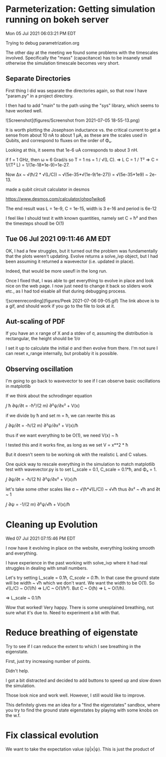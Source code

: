 # Parmeterization: Getting simulation running on bokeh server

Mon 05 Jul 2021 06:03:21 PM EDT

Trying to debug parametrization.org

The other day at the meeting we found some problems with the
timescales involved.  Specifically the "mass" (capacitance) has to be
insanely small otherwise the simulation timescale becomes very short.

## Separate Directories

First thing I did was separate the directories again, so that now I
have "param.py" in a project directory.

I then had to add "main" to the path using the "sys" library, which
seems to have worked well.

![Screenshot](figures/Screenshot from 2021-07-05 18-55-13.png)

It is worth plotting the Josephson inductance vs. the critical current to get a sense from about
10 nA to about 1 μA, as these are the scales used in Qubits, and correspond to fluxes on the 
order of Φₒ.

Looking at this, it seems that 1e-6 uA corresponds to about 3 nH.

if f = 1 GHz, then ω ≈ 6 Grad/s so T = 1 ns = 1 / √(L C).
⇒ L C = 1 / T² ⇒ C = 1/(T² L) = 1/(1e-18*1e-9)=1e-27.

Now Δx ~ √(ħ/2 * √(L/C)) ~ √(5e-35*√(1e-9/1e-27)) = √(5e-35*1e9) ~ 2e-13.

made a qubit circuit calculator in desmos

<https://www.desmos.com/calculator/ohpq1wiko6>

The end result was L = 1e-9, C = 1e-15, width is 3 e-16 and period is 6e-12

I feel like I should test it with known quantities, namely set C = ħ² and then
the timesteps shoudl be O(1)

## Tue 06 Jul 2021 09:11:46 AM EDT

OK, I had a few struggles, but it turned out the problem was fundamentally
that the plots weren't updating.  Evolve returns a solve_ivp object, but
I had been assuming it returned a wavevector (i.e. updated in place).

Indeed, that would be more useufl in the long run.

Once I fixed that, I was able to get everything to evolve in place and
look nice on the web page.  I now just need to change it back so
sliders work etc., as I had tod eisable all that during debugging
process.

![screenrecording](figures/Peek 2021-07-06 09-05.gif)
The link above is to a gif, and should work if you go to the file to look at it.
## Aut-scaling of PDF

If you have an x range of X and a stdev of σ, assuming the distribution
is rectangular, the height should be 1/σ

I set it up to calculate the initial σ and then evolve from there.
I'm not sure I can reset x_range internally, but probably it is possible.

## Observing oscillation

I'm going to go back to wavevector to see if I can observe basic oscillations
in matplotlib

If we think about the schrodinger equation

ⅉ ħ ∂ψ/∂t = -ħ²/(2 m) ∂²ψ/∂x² + V(x)

if we divide by  ħ and set m = ħ, we can rewrite this as


ⅉ ∂ψ/∂t = -ħ/(2 m) ∂²ψ/∂x² + V(x)/ħ

thus if we want everything to be O(1), we need V(x) ~ ħ

I tested this and it works fine, as long as we set V = x**2 * ħ

But it doesn't seem to be working ok with the realistic L and C
values.

One quick way to rescale everything in the simulation to match matplotlib
test with wavevector.py is to set L_scale = 0.1, C_scale = 0.1*ħ, and Φₒ = 1.

ⅉ ∂ψ/∂t = -ħ/(2 ħ) ∂²ψ/∂x² + V(x)/ħ

let's take some other scales like σ ~ √(ħ*√(L/C)) ~ √√ħ thus ∂x² ~ √ħ and
∂t ~ 1

ⅉ ∂ψ = -1/(2 m) ∂²ψ/√ħ + V(x)/ħ

# Cleaning up Evolution
Wed 07 Jul 2021 07:15:46 PM EDT

I now have it evolving in place on the website, everything looking smooth and
everything.

I have experience in the past working with solve_ivp where it had real struggles in dealing with small numbers.

Let's try setting L_scale = 0.1*ħ, C_scale = 0.1*ħ.  In that case the
ground state will be width ~ √ħ which we don't want.  We want the width
to be O(1).  So √(L/C) ~ O(1/ħ) ⇒ L/C ~ O(1/ħ²).  But C ~ O(ħ) ⇒ L ~ O(1/ħ).

⇒ L_scale ~ 0.1/ħ

Wow that worked!  Very happy.  There is some unexplained breathing, not sure
what it's due to.  Need to experiment a bit with that.

# Reduce breathing of eigenstate

Try to see if I can reduce the extent to which I see breathing in the eigenstate.

First, just try increasing number of points. 

Didn't help.

I got a bit distracted and decided to add buttons to speed up and slow down the simulation.

Those look nice and work well.  However, I still would like to improve.

This definitely gives me an idea for a "find the eigenstates" sandbox, where you try to find
the ground state eigenstates by playing with some knobs on the w.f.

# Fix classical evolution

We want to take the expectation value ⟨ψ|x|ψ⟩.  This is just the product of 

